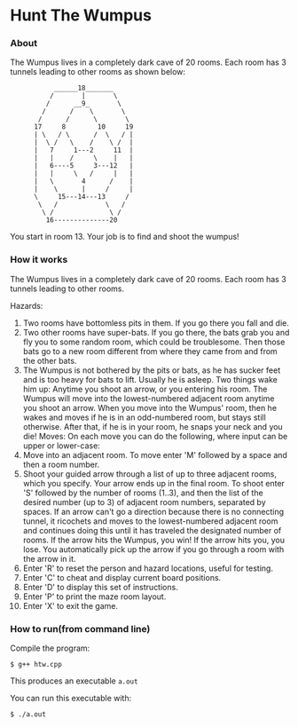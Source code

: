 # Hunt The Wumpus
### About
The Wumpus lives in a completely dark cave of 20 rooms.  Each room has 3 tunnels leading to other rooms as shown below:
               
               ______18_______
              /       |       \
             /      __9_       \
            /      /    \       \
           /      /      \       \
          17     8        10     19
          | \   / \      /  \   / |
          |  \ /   \    /    \ /  |
          |   7     1---2     11  |
          |   |    /     \    |   |
          |   6----5     3---12   |
          |   |     \   /     |   |
          |   \       4      /    |
          |    \      |     /     |
          \     15---14---13     /
           \   /            \   /
            \ /              \ /
             16--------------20
            
You start in room 13. Your job is to find and shoot the wumpus!

### How it works
The Wumpus lives in a completely dark cave of 20 rooms. Each
room has 3 tunnels leading to other rooms.

Hazards:
1. Two rooms have bottomless pits in them.  If you go there you fall and die.
2. Two other rooms have super-bats.  If you go there, the bats grab you and
   fly you to some random room, which could be troublesome.  Then those bats go
   to a new room different from where they came from and from the other bats.
3. The Wumpus is not bothered by the pits or bats, as he has sucker feet and
   is too heavy for bats to lift.  Usually he is asleep.  Two things wake
   him up: Anytime you shoot an arrow, or you entering his room.  The Wumpus
   will move into the lowest-numbered adjacent room anytime you shoot an arrow.
   When you move into the Wumpus' room, then he wakes and moves if he is in an 
   odd-numbered room, but stays still otherwise.  After that, if he is in your 
   room, he snaps your neck and you die!
Moves:
On each move you can do the following, where input can be upper or lower-case:
1. Move into an adjacent room.  To move enter 'M' followed by a space and
   then a room number.
2. Shoot your guided arrow through a list of up to three adjacent rooms, which
   you specify.  Your arrow ends up in the final room.
   To shoot enter 'S' followed by the number of rooms (1..3), and then the
   list of the desired number (up to 3) of adjacent room numbers, separated
   by spaces. If an arrow can't go a direction because there is no connecting
   tunnel, it ricochets and moves to the lowest-numbered adjacent room and
   continues doing this until it has traveled the designated number of rooms.
   If the arrow hits the Wumpus, you win! If the arrow hits you, you lose. You
   automatically pick up the arrow if you go through a room with the arrow in
   it.
3. Enter 'R' to reset the person and hazard locations, useful for testing.
4. Enter 'C' to cheat and display current board positions.
5. Enter 'D' to display this set of instructions.
6. Enter 'P' to print the maze room layout.
7. Enter 'X' to exit the game.

### How to run(from command line)
Compile the program:
```console
$ g++ htw.cpp
```
This produces an executable ``a.out``

You can run this executable with:
```console
$ ./a.out
```
